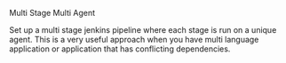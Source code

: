 Multi Stage Multi Agent

Set up a multi stage jenkins pipeline where each stage is run on a unique agent. This is a very useful approach when you have multi language application or application that has conflicting dependencies.

